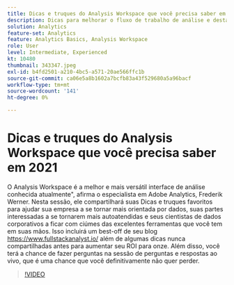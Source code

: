 ```yaml
---
title: Dicas e truques do Analysis Workspace que você precisa saber em 2021
description: Dicas para melhorar o fluxo de trabalho de análise e destacar inovações recentes na Adobe Analytics
solution: Analytics
feature-set: Analytics
feature: Analytics Basics, Analysis Workspace
role: User
level: Intermediate, Experienced
kt: 10480
thumbnail: 343347.jpeg
exl-id: b4fd2501-a210-4bc5-a571-20ae566ffc1b
source-git-commit: ca06e5a8b1602a7bcfb83a43f529680a5a96bacf
workflow-type: tm+mt
source-wordcount: '141'
ht-degree: 0%

---
```


# Dicas e truques do Analysis Workspace que você precisa saber em 2021

O Analysis Workspace é a melhor e mais versátil interface de análise conhecida atualmente&quot;, afirma o especialista em Adobe Analytics, Frederik Werner. Nesta sessão, ele compartilhará suas Dicas e truques favoritos para ajudar sua empresa a se tornar mais orientada por dados, suas partes interessadas a se tornarem mais autoatendidas e seus cientistas de dados corporativos a ficar com ciúmes das excelentes ferramentas que você tem em suas mãos. Isso incluirá um best-off de seu blog https://www.fullstackanalyst.io/ além de algumas dicas nunca compartilhadas antes para aumentar seu ROI para onze. Além disso, você terá a chance de fazer perguntas na sessão de perguntas e respostas ao vivo, que é uma chance que você definitivamente não quer perder.

>[!VIDEO](https://video.tv.adobe.com/v/343347/?quality=12&learn=on)
